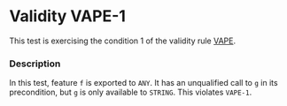 # Validity VAPE-1

This test is exercising the condition 1 of the validity rule [VAPE](..).

### Description

In this test, feature `f` is exported to `ANY`. It has an unqualified call to `g` in its precondition, but `g` is only available to `STRING`. This violates `VAPE-1`.


